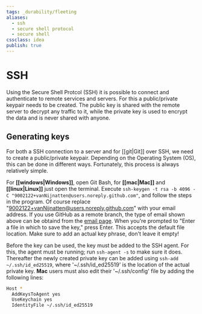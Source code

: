 ```yaml
---
tags: _durability/fleeting
aliases: 
  - ssh
  - secure shell protocol
  - secure shell
cssclass: idea
publish: true
---
```

# SSH
Using the Secure Shell Protcol (SSH) it is possible to connect and authenticate to remote services and servers. For this a public/private keypair needs to be created. The public key is shared with the remote server to decrypt any traffic to it, while the private key is used to encrypt the data and is never shared with anyone.

## Generating keys
For both a SSH connection to a server and for [[git|Git]] over SSH, we need to create a public/private keypair. Depending on the Operating System (OS), this can be done in different ways. Fortunately, this process is always relatively simple.

For **[[windows|Windows]]**, open Git Bash, for **[[mac|Mac]]** and **[[linux|Linux]]** just open the terminal. Execute `ssh-keygen -t rsa -b 4096 -C "9002122+vanNijnatten@users.noreply.github.com"`, and follow the steps in the program. Of course replace "9002122+vanNijnatten@users.noreply.github.com" with your email address. If you use GitHub as a remote branch, the type of email shown above can be obtaind from the [email page](https://github.com/settings/emails).
When you're prompted to "Enter a file in which to save the key," press Enter. This accepts the default file location. Make sure to add an actual key phrase, don't leave it empty!

Before the key can be used, the key must be added to the SSH agent. For this, the agent must be running; run `ssh-agent -s` to make sure it does. Thereafter the newly created private key can be added using `ssh-add ~/.ssh/id_ed25519`, where '~/.ssh/id_ed25519' is the location of the actual private key.
**Mac** users must also edit their '~/.ssh/config' file by adding the following lines:
```BASH
Host *
  AddKeysToAgent yes
  UseKeychain yes
  IdentityFile ~/.ssh/id_ed25519
```
